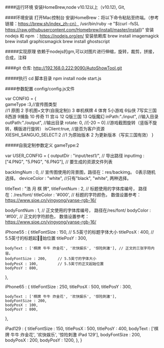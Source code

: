 ####运行环境
安装HomeBrew,node v10.12以上（v10.12), Git,

####环境安装
打开Mac控制台
安装HomeBrew：将以下命令粘贴至终端。（参考链接：https://brew.sh/index_zh-cn）
/usr/bin/ruby -e "$(curl -fsSL https://raw.githubusercontent.com/Homebrew/install/master/install)"
安装nodejs 和 npm ：https://nodejs.org/en/
安装依赖库
brew install imagemagick
brew install graphicsmagick
brew install ghostscript


#####实现原理
依赖于nodejs的gm,可以对图片进行伸缩，旋转，裁剪，拼接，合成，注释


####git 仓库:
http://192.168.0.222:9090/AutoShowTool.git


#####执行
cd 脚本目录
npm install
node start.js 


####参数配置
config/config.js文件

var CONFIG = {                      
    gameType :3,//宣传图类型   
    //1 原图 2 手机图+文字(自我定制)) 3 单机棋牌 4 体育 5小游戏 6仙侠 7写实三国 8西游 9捕鱼 10 传奇 11 宫斗 12 Q版三国 13 Q版魔幻
    inPath:"./input", //输入目录
    outPath:"./output", //输出目录
    rotate: 0, //[-20 ~ 0] //游戏截图旋转（竖版不旋转，横版进行旋转）
    isClient:true, //是否为客户资源
    XIESHI_SANGUO_SELECT:2    //1 为原始版本 2 为更新版本（写实三国有效）
}



#####自我定制参数定义 gameType:2

var USER_CONFIG = {
outputDir : "input/test1/", // 导出路径
inputImg : ["4.PNG", "5.PNG", "6.PNG"], // 要生成的资源文件列表

backImgNum : 0, // 宣传图使用的背景图，路径在：res/backimg。 0表示随机选择。
deviceColor : "white", //只有"black", "white", 两种选择。


titleText : "浩 月 棋 牌",
titleFontNum : 2, // 标题使用的字体库编号， 路径在：/res/font/
titleColor : '#000', // 标题的字符颜色， 数值设置参考：https://www.sioe.cn/yingyong/yanse-rgb-16/


bodyFontNum : 1, // 正文使用的字体库编号， 路径在/res/font/
bodyColor : '#f00', // 正文的字符颜色， 数值设置参考：https://www.sioe.cn/yingyong/yanse-rgb-16/


iPhone55 : {
    titleFontSize : 150,    // 5.5英寸的标题字体大小
    titlePosX : 400,        // 5.5英寸的标题起始位置
    titlePosY : 300,

    bodyText : ['棋牌 牛牛 炸金花', '欢快娱乐', '惊险刺激'], // 正文的三张字符内容。
    bodyFontSize : 200,     // 5.5英寸的字体大小
    bodyPosX : 100,         // 5.5英寸的正文起始位置
    bodyPosY : 800,
},

iPhone65 : {
    titleFontSize : 250,
    titlePosX : 500,
    titlePosY : 300,

    bodyText : ['棋牌 牛牛 炸金花', '欢快娱乐', '惊险刺激'],
    bodyFontSize : 200,
    bodyPosX : 100,
    bodyPosY : 800,
},

iPad129 : {
    titleFontSize : 150,
    titlePosX : 500,
    titlePosY : 400,
    bodyText : ['棋牌 牛牛 炸金花', '欢快娱乐', '惊险刺激 iPad 129'],
    bodyFontSize : 200,
    bodyPosX : 200,
    bodyPosY : 1200,
},
}